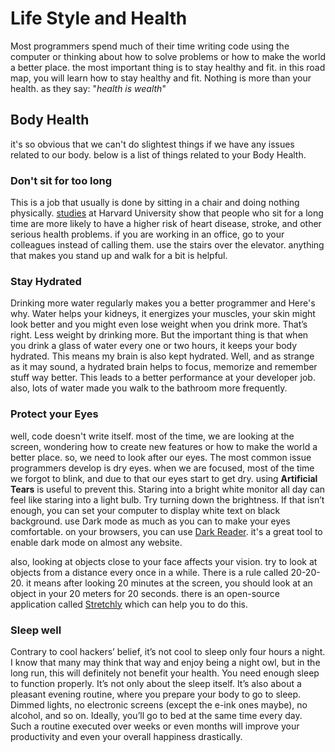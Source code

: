 # Life Style and Health

Most programmers spend much of their time writing code using the computer or thinking about how to solve problems or how to make the world a better place. the most important thing is to stay healthy and fit.
in this road map, you will learn how to stay healthy and fit.
Nothing is more than your health. as they say: "*health is wealth*"

## Body Health

it's so obvious that we can't do slightest things if we have any issues related to our body. below is a list of things related to your Body Health.

### Don't sit for too long

This is a job that usually is done by sitting in a chair and doing nothing physically. [studies](https://www.health.harvard.edu/heart-health/too-much-sitting-linked-to-heart-attack-and-stroke-even-if-active) at Harvard University show that people who sit for a long time are more likely to have a higher risk of heart disease, stroke, and other serious health problems.
if you are working in an office, go to your colleagues instead of calling them. use the stairs over the elevator. anything that makes you stand up and walk for a bit is helpful.

### Stay Hydrated

Drinking more water regularly makes you a better programmer and Here's why. Water helps your kidneys, it energizes your muscles, your skin might look better and you might even lose weight when you drink more. That’s right. Less weight by drinking more. But the important thing is that when you drink a glass of water every one or two hours, it keeps your body hydrated. This means my brain is also kept hydrated. Well, and as strange as it may sound, a hydrated brain helps to focus, memorize and remember stuff way better. This leads to a better performance at your developer job.
also, lots of water made you walk to the bathroom more frequently. 

### Protect your Eyes

well, code doesn't write itself. most of the time, we are looking at the screen, wondering how to create new features or how to make the world a better place. so, we need to look after our eyes.
The most common issue programmers develop is dry eyes. when we are focused, most of the time we forgot to blink, and due to that our eyes start to get dry. using **Artificial Tears** is useful to prevent this.
Staring into a bright white monitor all day can feel like staring into a light bulb. Try turning down the brightness. If that isn’t enough, you can set your computer to display white text on black background. use Dark mode as much as you can to make your eyes comfortable.
on your browsers, you can use [Dark Reader](https://darkreader.org/). it's a great tool to enable dark mode on almost any website.


also, looking at objects close to your face affects your vision. try to look at objects from a distance every once in a while. There is a rule called 20-20-20. it means after looking 20 minutes at the screen, you should look at an object in your 20 meters for 20 seconds. 
there is an open-source application called [Stretchly](https://hovancik.net/stretchly/) which can help you to do this.

### Sleep well

Contrary to cool hackers’ belief, it’s not cool to sleep only four hours a night. I know that many may think that way and enjoy being a night owl, but in the long run, this will definitely not benefit your health. You need enough sleep to function properly.
It’s not only about the sleep itself. It’s also about a pleasant evening routine, where you prepare your body to go to sleep. Dimmed lights, no electronic screens (except the e-ink ones maybe), no alcohol, and so on. Ideally, you’ll go to bed at the same time every day.
Such a routine executed over weeks or even months will improve your productivity and even your overall happiness drastically.
